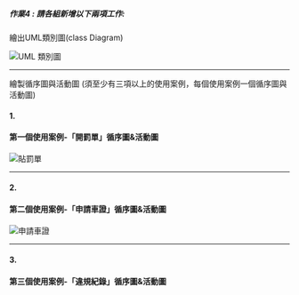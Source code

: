 ##### 作業4 : 請各組新增以下兩項工作: 

繪出UML類別圖(class Diagram)

![UML 類別圖](https://user-images.githubusercontent.com/94920331/200112738-615eb1b0-6823-49c3-93ae-e17f9ae1da20.png)

---
繪製循序圖與活動圖 (須至少有三項以上的使用案例，每個使用案例一個循序圖與活動圖)

#### 1.
#### 第一個使用案例-「開罰單」循序圖&活動圖 

![貼罰單](https://user-images.githubusercontent.com/94920331/200113899-b2b4b7b1-473b-4b11-8558-3d98a5cc8343.png)

---

#### 2.
#### 第二個使用案例-「申請車證」循序圖&活動圖 

![申請車證](https://user-images.githubusercontent.com/94920331/200113922-c55d4aeb-d657-4156-b026-9e09296379d2.png)

---

#### 3.
#### 第三個使用案例-「違規紀錄」循序圖&活動圖 


